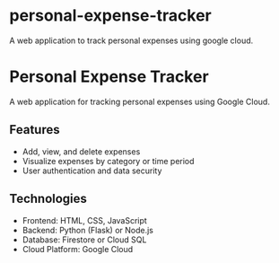 # personal-expense-tracker
A web application to track personal expenses using google cloud.
# Personal Expense Tracker

A web application for tracking personal expenses using Google Cloud.

## Features
- Add, view, and delete expenses
- Visualize expenses by category or time period
- User authentication and data security

## Technologies
- Frontend: HTML, CSS, JavaScript
- Backend: Python (Flask) or Node.js
- Database: Firestore or Cloud SQL
- Cloud Platform: Google Cloud
